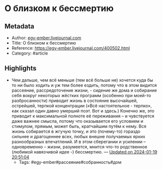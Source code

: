 # О близком к бессмертию

## Metadata
- Author: [egy-ember.livejournal.com]()
- Title: О близком к бессмертию
- Reference: https://egy-ember.livejournal.com/400502.html
- Category: #article

## Highlights
- Чем дальше, чем всё меньше (тем всё больше не) хочется куда бы то ни было ходить и уж тем более ездить, потому что в этом видится рассеяние, рассредоточение жизни, - сидение же дома и собирание себя вокруг некоторых жёстких программ (особенно при моей-то разбросанности) приводит жизнь в состояние высочайшей, острейшей, терпкой концентрации («Всё настоятельное - терпко», как сказал один давно умерший поэт. Вот и здесь.) Конечно же, это приводит к максимальной полноте её переживания – и чувствуется даже важнее смысла, потому что оказывается его условием и стимулом, прямым, может быть, кратчайшим путём к нему.
Вся жизнь собирается в жгучую точку, и это (почему-то) гораздо сильнее и драгоценнее всех, любых внешне получаемых ярких разнообразных впечатлений.
И в этом сберегании и усилении – одновременно – жизни, разумеется, мнится что-то родственное (любимой навязчивой идее -) бессмертию. — [Updated on 2024-01-19 20:51:04](https://hyp.is/UQAQpLbzEe6lXJ-DZh8MnA/egy-ember.livejournal.com/400502.html)
   - Tags: #egy-ember#рассеяние#собранность#дом
